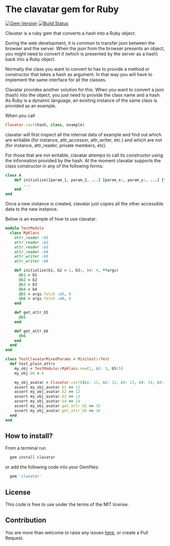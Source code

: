 # The clavatar gem for Ruby

[![Gem Version](https://badge.fury.io/rb/clavatar.svg)](https://badge.fury.io/rb/clavatar)
[![Build Status](https://travis-ci.org/hex0cter/clavatar.svg?branch=master)](https://travis-ci.org/hex0cter/clavatar)

Clavatar is a ruby gem that converts a hash into a Ruby object.

During the web development, it is common to transfer json between the browser and the server. When the json from the
browser presents an object, you might need to convert it (which is presented by the server as a hash) back into a Ruby
object.

Normally the class you want to convert to has to provide a method or constructor that takes a hash as argument. In that
way you will have to implement the same interface for all the classes.

Clavatar provides another solution for this. When you want to convert a json (hash) into the object, you just need to
provide the class name and a hash. As Ruby is a dynamic language, an existing instance of the same class is provided as
an example.

When you call

```ruby
Clavatar.cast(hash, class, example)
```

clavatar will first inspect all the internal data of example and find out which are writable (for instance,
attr_accessor, attr_writer, etc.) and which are not (for instance, attr_reader, private members, etc).

For those that are not writable, clavatar attemps to call its constructor using the information provided by the hash.
At the moment clavatar supports the class constructor in any of the following forms:

```ruby
class A
    def initialize([param_1, param_2, ...] [param_x:, param_y:, ...] [**args])
        ...
    end
end
```

Once a new instance is created, clavatar just copies all the other accessible data to the new instance.

Below is an example of how to use clavatar:

```ruby
module TestModule
  class MyKlass
    attr_reader :b1
    attr_reader :b2
    attr_reader :b3
    attr_reader :b4
    attr_writer :b5
    attr_writer :b6

    def initialize(b1, b2 = 2, b3:, b4: 4, **args)
      @b1 = b1
      @b2 = b2
      @b3 = b3
      @b4 = b4
      @b5 = args.fetch :b5, 0
      @b6 = args.fetch :b6, 0
    end

    def get_attr_b5
      @b5
    end

    def get_attr_b6
      @b6
    end
  end
end

class TestClavatarMixedParams < Minitest::Test
  def test_plain_attrs
    my_obj = TestModule::MyKlass.new(1, b3: 3, b5:5)
    my_obj.b6 = 6

    my_obj_avatar = Clavatar.cast({b1: 11, b2: 12, b3: 13, b4: 14, b5: 15, b6: 16}, TestModule::MyKlass, my_obj)
    assert my_obj_avatar.b1 == 11
    assert my_obj_avatar.b2 == 12
    assert my_obj_avatar.b3 == 13
    assert my_obj_avatar.b4 == 14
    assert my_obj_avatar.get_attr_b5 == 15
    assert my_obj_avatar.get_attr_b6 == 16
  end
end
```

## How to install?

From a terminal run

```bash
  gem install clavatar
```

or add the following code into your Gemfiles:

```ruby
  gem 'clavatar'
```

## License

This code is free to use under the terms of the MIT license.

## Contribution

You are more than welcome to raise any issues [here](https://github.com/hex0cter/clavatar/issues), or create a Pull Request.
